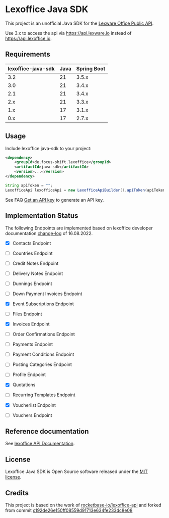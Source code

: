 # Lexoffice Java SDK

This project is an unofficial Java SDK for the [Lexware Office Public API](https://office.lexware.de/funktionen/public-api/).

Use 3.x to access the api via https://api.lexware.io instead of https://api.lexoffice.io.

## Requirements


| lexoffice-java-sdk | Java | Spring Boot |
|--------------------|------|-------------|
| 3.2                | 21   | 3.5.x       |
| 3.0                | 21   | 3.4.x       |
| 2.1                | 21   | 3.4.x       |
| 2.x                | 21   | 3.3.x       |
| 1.x                | 17   | 3.1.x       |
| 0.x                | 17   | 2.7.x       |


## Usage

Include lexoffice java-sdk to your project:

```xml
<dependency>
    <groupId>de.focus-shift.lexoffice</groupId>
    <artifactId>java-sdk</artifactId>
    <version>...</version>
</dependency>
```

```java
String apiToken = "";
LexofficeApi lexofficeApi = new LexofficeApiBuilder().apiToken(apiToken).build();
```

See FAQ [Get an API key](https://developers.lexoffice.io/docs/#faq-get-an-api-key) to generate an API key.


## Implementation Status

The following Endpoints are implemented based on lexoffice developer documentation [change-log](https://developers.lexoffice.io/docs/#change-log) of 16.08.2022.

* [x] Contacts Endpoint
* [ ] Countries Endpoint
* [ ] Credit Notes Endpoint
* [ ] Delivery Notes Endpoint
* [ ] Dunnings Endpoint
* [ ] Down Payment Invoices Endpoint
* [x] Event Subscriptions Endpoint
* [ ] Files Endpoint
* [x] Invoices Endpoint
* [ ] Order Confirmations Endpoint
* [ ] Payments Endpoint
* [ ] Payment Conditions Endpoint
* [ ] Posting Categories Endpoint
* [ ] Profile Endpoint
* [x] Quotations
* [ ] Recurring Templates Endpoint
* [x] Voucherlist Endpoint
* [ ] Vouchers Endpoint


## Reference documentation

See [lexoffice API Documentation](https://developers.lexoffice.io/docs/).


## License

Lexoffice Java SDK is Open Source software released under the [MIT license](LICENSE).


## Credits

This project is based on the work of [rocketbase-io/lexoffice-api](https://github.com/rocketbase-io/lexoffice-api) and
forked from commit [c192de26e150ff08559d91713e634fe233dc8e08](https://github.com/rocketbase-io/lexoffice-api/commit/c192de26e150ff08559d91713e634fe233dc8e08)
